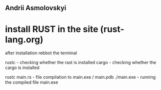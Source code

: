 ## Andrii Asmolovskyi

# install RUST in the site (rust-lang.org)
after installation rebbot the terminal

rustc - checking whether the rast is installed
cargo - checking whether the cargo is installed

rustc main.rs - file compilation to main.exe / main.pdb
./main.exe - running the compiled file main.exe